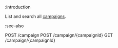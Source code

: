 :introduction

List and search all [campaigns](/types/campaign).

:see-also

POST /campaign
POST /campaign/{campaignId}
GET /campaign/{campaignId}
